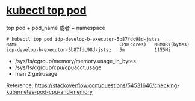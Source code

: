 # [kubectl top pod](/2022/05/kubectl_top_pod.md)

top pod + pod_name 或者 + namespace

```
# kubectl top pod idp-develop-b-executor-5b87fdc98d-jstsz
NAME                                      CPU(cores)   MEMORY(bytes)   
idp-develop-b-executor-5b87fdc98d-jstsz   5m           1155Mi  
```

- /sys/fs/cgroup/memory/memory.usage_in_bytes
- /sys/fs/cgroup/cpu/cpuacct.usage
- man 2 getrusage

Reference: <https://stackoverflow.com/questions/54531646/checking-kubernetes-pod-cpu-and-memory>
